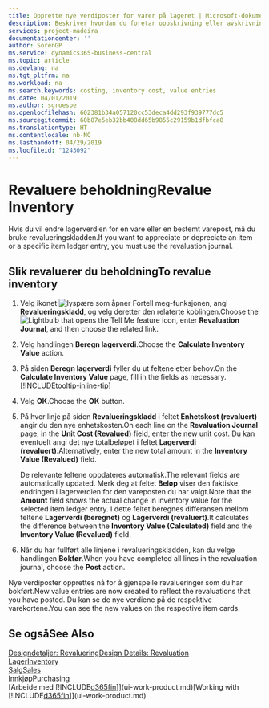 ```yaml
---
title: Opprette nye verdiposter for varer på lageret | Microsoft-dokumentasjon
description: Beskriver hvordan du foretar oppskrivning eller avskrivning av verdiposter for én eller flere varer på lageret, ved å bokføre den gjeldende, beregnede verdien.
services: project-madeira
documentationcenter: ''
author: SorenGP
ms.service: dynamics365-business-central
ms.topic: article
ms.devlang: na
ms.tgt_pltfrm: na
ms.workload: na
ms.search.keywords: costing, inventory cost, value entries
ms.date: 04/01/2019
ms.author: sgroespe
ms.openlocfilehash: 602381b34a057120cc53deca4dd293f939777dc5
ms.sourcegitcommit: 60b87e5eb32bb408dd65b9855c29159b1dfbfca8
ms.translationtype: HT
ms.contentlocale: nb-NO
ms.lasthandoff: 04/29/2019
ms.locfileid: "1243092"
---
```

# <a name="revalue-inventory"></a><span data-ttu-id="49bb3-103">Revaluere beholdning</span><span class="sxs-lookup"><span data-stu-id="49bb3-103">Revalue Inventory</span></span>
<span data-ttu-id="49bb3-104">Hvis du vil endre lagerverdien for en vare eller en bestemt varepost, må du bruke revalueringskladden.</span><span class="sxs-lookup"><span data-stu-id="49bb3-104">If you want to appreciate or depreciate an item or a specific item ledger entry, you must use the revaluation journal.</span></span>

## <a name="to-revalue-inventory"></a><span data-ttu-id="49bb3-105">Slik revaluerer du beholdning</span><span class="sxs-lookup"><span data-stu-id="49bb3-105">To revalue inventory</span></span>
1. <span data-ttu-id="49bb3-106">Velg ikonet ![lyspære som åpner Fortell meg-funksjonen](media/ui-search/search_small.png "Fortell hva du vil gjøre"), angi **Revalueringskladd**, og velg deretter den relaterte koblingen.</span><span class="sxs-lookup"><span data-stu-id="49bb3-106">Choose the ![Lightbulb that opens the Tell Me feature](media/ui-search/search_small.png "Tell me what you want to do") icon, enter **Revaluation Journal**, and then choose the related link.</span></span>
2. <span data-ttu-id="49bb3-107">Velg handlingen **Beregn lagerverdi**.</span><span class="sxs-lookup"><span data-stu-id="49bb3-107">Choose the **Calculate Inventory Value** action.</span></span>
3. <span data-ttu-id="49bb3-108">På siden **Beregn lagerverdi** fyller du ut feltene etter behov.</span><span class="sxs-lookup"><span data-stu-id="49bb3-108">On the **Calculate Inventory Value** page, fill in the fields as necessary.</span></span> [!INCLUDE[tooltip-inline-tip](includes/tooltip-inline-tip_md.md)]
4. <span data-ttu-id="49bb3-109">Velg **OK**.</span><span class="sxs-lookup"><span data-stu-id="49bb3-109">Choose the **OK** button.</span></span>
5. <span data-ttu-id="49bb3-110">På hver linje på siden **Revalueringskladd** i feltet **Enhetskost (revaluert)** angir du den nye enhetskosten.</span><span class="sxs-lookup"><span data-stu-id="49bb3-110">On each line on the **Revaluation Journal** page, in the **Unit Cost (Revalued)** field, enter the new unit cost.</span></span> <span data-ttu-id="49bb3-111">Du kan eventuelt angi det nye totalbeløpet i feltet **Lagerverdi (revaluert)**.</span><span class="sxs-lookup"><span data-stu-id="49bb3-111">Alternatively, enter the new total amount in the **Inventory Value (Revalued)** field.</span></span>

    <span data-ttu-id="49bb3-112">De relevante feltene oppdateres automatisk.</span><span class="sxs-lookup"><span data-stu-id="49bb3-112">The relevant fields are automatically updated.</span></span> <span data-ttu-id="49bb3-113">Merk deg at feltet **Beløp** viser den faktiske endringen i lagerverdien for den vareposten du har valgt.</span><span class="sxs-lookup"><span data-stu-id="49bb3-113">Note that the **Amount** field shows the actual change in inventory value for the selected item ledger entry.</span></span> <span data-ttu-id="49bb3-114">I dette feltet beregnes differansen mellom feltene **Lagerverdi (beregnet)** og **Lagerverdi (revaluert)**.</span><span class="sxs-lookup"><span data-stu-id="49bb3-114">It calculates the difference between the **Inventory Value (Calculated)** field and the **Inventory Value (Revalued)** field.</span></span>
6. <span data-ttu-id="49bb3-115">Når du har fullført alle linjene i revalueringskladden, kan du velge handlingen **Bokfør**.</span><span class="sxs-lookup"><span data-stu-id="49bb3-115">When you have completed all lines in the revaluation journal, choose the **Post** action.</span></span>

<span data-ttu-id="49bb3-116">Nye verdiposter opprettes nå for å gjenspeile revalueringer som du har bokført.</span><span class="sxs-lookup"><span data-stu-id="49bb3-116">New value entries are now created to reflect the revaluations that you have posted.</span></span> <span data-ttu-id="49bb3-117">Du kan se de nye verdiene på de respektive varekortene.</span><span class="sxs-lookup"><span data-stu-id="49bb3-117">You can see the new values on the respective item cards.</span></span>

## <a name="see-also"></a><span data-ttu-id="49bb3-118">Se også</span><span class="sxs-lookup"><span data-stu-id="49bb3-118">See Also</span></span>
[<span data-ttu-id="49bb3-119">Designdetaljer: Revaluering</span><span class="sxs-lookup"><span data-stu-id="49bb3-119">Design Details: Revaluation</span></span>](design-details-revaluation.md)  
[<span data-ttu-id="49bb3-120">Lager</span><span class="sxs-lookup"><span data-stu-id="49bb3-120">Inventory</span></span>](inventory-manage-inventory.md)  
[<span data-ttu-id="49bb3-121">Salg</span><span class="sxs-lookup"><span data-stu-id="49bb3-121">Sales</span></span>](sales-manage-sales.md)  
[<span data-ttu-id="49bb3-122">Innkjøp</span><span class="sxs-lookup"><span data-stu-id="49bb3-122">Purchasing</span></span>](purchasing-manage-purchasing.md)  
<span data-ttu-id="49bb3-123">[Arbeide med [!INCLUDE[d365fin](includes/d365fin_md.md)]](ui-work-product.md)</span><span class="sxs-lookup"><span data-stu-id="49bb3-123">[Working with [!INCLUDE[d365fin](includes/d365fin_md.md)]](ui-work-product.md)</span></span>
